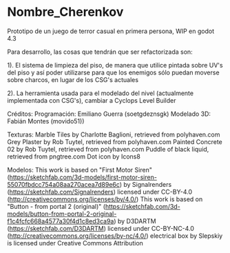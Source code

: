 # Nombre_Cherenkov

Prototipo de un juego de terror casual en primera persona, WIP en godot 4.3

Para desarrollo, las cosas que tendrán que ser refactorizada son:

1). El sistema de limpieza del piso, de manera que utilice pintada sobre UV's del piso y así poder utilizarse para que los enemigos sólo puedan moverse sobre charcos, en lugar de los CSG's actuales

2). La herramienta usada para el modelado del nivel (actualmente implementada con CSG's), cambiar a Cyclops Level Builder


Créditos:
Programación:  Emiliano Guerra (soetgdeznsgk)
Modelado 3D: Fabián Montes (movido51))

Texturas: 
    Marble Tiles by Charlotte Baglioni, retrieved from polyhaven.com
    Grey Plaster by Rob Tuytel, retrieved from polyhaven.com
    Painted Concrete 02 by Rob Tuytel, retrieved from polyhaven.com
    Puddle of black liquid, retrieved from pngtree.com
    Dot icon by Icons8

Modelos:
    This work is based on "First Motor Siren" (https://sketchfab.com/3d-models/first-motor-siren-55070fbdcc754a08aa270acea7d89e6c) by Signalrenders (https://sketchfab.com/Signalrenders) licensed under CC-BY-4.0 (http://creativecommons.org/licenses/by/4.0/)
    This work is based on "Button - from portal 2 (original)" (https://sketchfab.com/3d-models/button-from-portal-2-original-f1c4fcfc668a4577a30f4d1c8ed3ca9a) by D3DARTM (https://sketchfab.com/D3DARTM) licensed under CC-BY-NC-4.0 (http://creativecommons.org/licenses/by-nc/4.0/)
    electrical box by Slepskiy is licensed under Creative Commons Attribution
